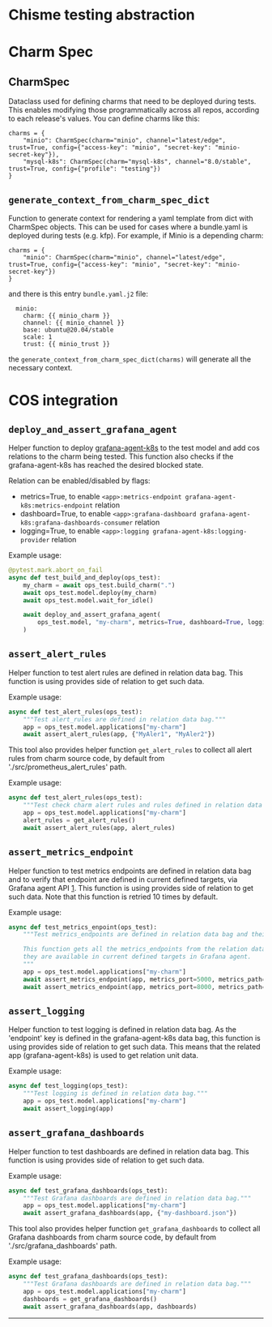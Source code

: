 # Chisme testing abstraction

# Charm Spec

## CharmSpec
Dataclass used for defining charms that need to be deployed during tests. This enables modifying those programmatically across all repos, according to each release's values. You can define charms like this:
```
charms = {
    "minio": CharmSpec(charm="minio", channel="latest/edge", trust=True, config={"access-key": "minio", "secret-key": "minio-secret-key"}),
    "mysql-k8s": CharmSpec(charm="mysql-k8s", channel="8.0/stable", trust=True, config={"profile": "testing"})
}
```

## `generate_context_from_charm_spec_dict`
Function to generate context for rendering a yaml template from dict with CharmSpec objects. This can be used for cases where a bundle.yaml is deployed during tests (e.g. kfp). For example, if Minio is a depending charm:
```
charms = {
    "minio": CharmSpec(charm="minio", channel="latest/edge", trust=True, config={"access-key": "minio", "secret-key": "minio-secret-key"})
}
```
and there is this entry `bundle.yaml.j2` file:
```
  minio:
    charm: {{ minio_charm }}
    channel: {{ minio_channel }}
    base: ubuntu@20.04/stable
    scale: 1
    trust: {{ minio_trust }}
```
the `generate_context_from_charm_spec_dict(charms)` will generate all the necessary context.

# COS integration

## `deploy_and_assert_grafana_agent`

Helper function to deploy [grafana-agent-k8s](https://charmhub.io/grafana-agent-k8s) to the test model and add cos relations to the charm being tested. This function also checks if the grafana-agent-k8s has reached the desired blocked state.

Relation can be enabled/disabled by flags:
- metrics=True, to enable `<app>:metrics-endpoint grafana-agent-k8s:metrics-endpoint` relation
- dashboard=True, to enable `<app>:grafana-dashboard grafana-agent-k8s:grafana-dashboards-consumer` relation
- logging=True, to enable `<app>:logging grafana-agent-k8s:logging-provider` relation

Example usage:
```python
@pytest.mark.abort_on_fail
async def test_build_and_deploy(ops_test):
    my_charm = await ops_test.build_charm(".")
    await ops_test.model.deploy(my_charm)
    await ops_test.model.wait_for_idle()

    await deploy_and_assert_grafana_agent(
        ops_test.model, "my-charm", metrics=True, dashboard=True, logging=True
    )
```

## `assert_alert_rules`

Helper function to test alert rules are defined in relation data bag. This function is using provides side of relation to get such data.

Example usage:
```python
async def test_alert_rules(ops_test):
    """Test alert_rules are defined in relation data bag."""
    app = ops_test.model.applications["my-charm"]
    await assert_alert_rules(app, {"MyAler1", "MyAler2"})
```

This tool also provides helper function `get_alert_rules` to collect all alert rules from charm source code, by default from './src/prometheus_alert_rules' path.

Example usage:
```python
async def test_alert_rules(ops_test):
    """Test check charm alert rules and rules defined in relation data bag."""
    app = ops_test.model.applications["my-charm"]
    alert_rules = get_alert_rules()
    await assert_alert_rules(app, alert_rules)
```

## `assert_metrics_endpoint`

Helper function to test metrics endpoints are defined in relation data bag and to verify that endpoint are defined in current defined targets, via Grafana agent API [1]. This function is using provides side of relation to get such data. Note that this function is retried 10 times by default.

Example usage:
```python
async def test_metrics_enpoint(ops_test):
    """Test metrics_endpoints are defined in relation data bag and their accessibility.

    This function gets all the metrics_endpoints from the relation data bag, checks if
    they are available in current defined targets in Grafana agent.
    """
    app = ops_test.model.applications["my-charm"]
    await assert_metrics_endpoint(app, metrics_port=5000, metrics_path="/metrics")
    await assert_metrics_endpoint(app, metrics_port=8000, metrics_path="/metrics")
```

## `assert_logging`

Helper function to test logging is defined in relation data bag. As the 'endpoint' key is defined in the grafana-agent-k8s data bag, this function is using provides side of relation to get such data. This means that the related app (grafana-agent-k8s) is used to get relation unit data.

Example usage:
```python
async def test_logging(ops_test):
    """Test logging is defined in relation data bag."""
    app = ops_test.model.applications["my-charm"]
    await assert_logging(app)
```

## `assert_grafana_dashboards`

Helper function to test dashboards are defined in relation data bag. This function is using provides side of relation to get such data.

Example usage:
```python
async def test_grafana_dashboards(ops_test):
    """Test Grafana dashboards are defined in relation data bag."""
    app = ops_test.model.applications["my-charm"]
    await assert_grafana_dashboards(app, {"my-dashboard.json"})
```

This tool also provides helper function `get_grafana_dashboards` to collect all Grafana dashboards from charm source code, by default from './src/grafana_dashboards' path.

Example usage:
```python
async def test_grafana_dashboards(ops_test):
    """Test Grafana dashboards are defined in relation data bag."""
    app = ops_test.model.applications["my-charm"]
    dashboards = get_grafana_dashboards()
    await assert_grafana_dashboards(app, dashboards)
```

---
[1]: https://grafana.com/docs/agent/latest/static/api/#list-current-scrape-targets-of-metrics-subsystem
